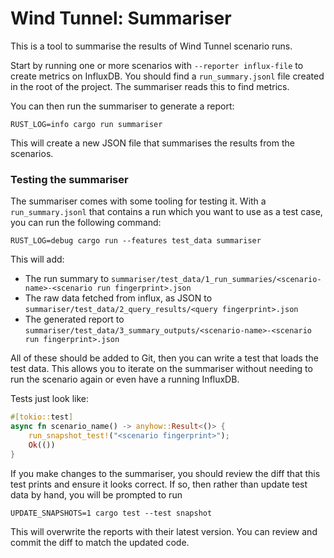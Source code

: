 # Wind Tunnel: Summariser

This is a tool to summarise the results of Wind Tunnel scenario runs.

Start by running one or more scenarios with `--reporter influx-file` to create metrics on InfluxDB. You should find a
`run_summary.jsonl` file created in the root of the project. The summariser reads this to find metrics.

You can then run the summariser to generate a report:

```shell
RUST_LOG=info cargo run summariser 
```

This will create a new JSON file that summarises the results from the scenarios.

### Testing the summariser

The summariser comes with some tooling for testing it. With a `run_summary.jsonl` that contains a run which you want to 
use as a test case, you can run the following command:

```shell
RUST_LOG=debug cargo run --features test_data summariser
```

This will add:
- The run summary to `summariser/test_data/1_run_summaries/<scenario-name>-<scenario run fingerprint>.json`
- The raw data fetched from influx, as JSON to `summariser/test_data/2_query_results/<query fingerprint>.json`
- The generated report to `summariser/test_data/3_summary_outputs/<scenario-name>-<scenario run fingerprint>.json`

All of these should be added to Git, then you can write a test that loads the test data. This allows you to iterate on 
the summariser without needing to run the scenario again or even have a running InfluxDB.

Tests just look like:

```rust
#[tokio::test]
async fn scenario_name() -> anyhow::Result<()> {
    run_snapshot_test!("<scenario fingerprint>");
    Ok(())
}
```

If you make changes to the summariser, you should review the diff that this test prints and ensure it looks correct. If
so, then rather than update test data by hand, you will be prompted to run 

```shell
UPDATE_SNAPSHOTS=1 cargo test --test snapshot
```

This will overwrite the reports with their latest version. You can review and commit the diff to match the updated code.
